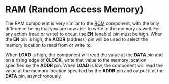 # RAM (Random Access Memory)

The RAM component is very similar to the [ROM](component://logix_core:script/ROM) component, with the only difference being that you are now able to write to the memory as well. For any action (read or write) to occur, the **EN** (enable) pin must be high. When the **EN** pin is high, the **ADDR** (address) pin will be used to select the memory location to read from or write to.

When **LOAD** is high, the component will read the value at the **DATA** pin and on a rising edge of **CLOCK**, write that value to the memory location specified by the **ADDR** pin. When **LOAD** is low, the component will read the value at the memory location specified by the **ADDR** pin and output it at the **DATA** pin, asynchronously.
